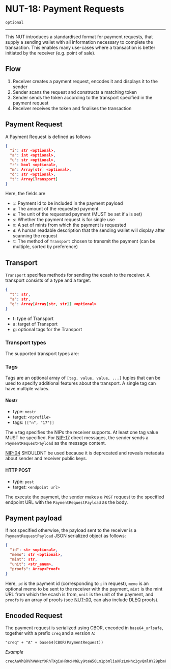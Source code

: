 # NUT-18: Payment Requests

`optional`

---

This NUT introduces a standardised format for payment requests, that supply a sending wallet with all information necessary to complete the transaction. This enables many use-cases where a transaction is better initiated by the receiver (e.g. point of sale).

## Flow

1. Receiver creates a payment request, encodes it and displays it to the sender
2. Sender scans the request and constructs a matching token
3. Sender sends the token according to the transport specified in the payment request
4. Receiver receives the token and finalises the transaction

## Payment Request

A Payment Request is defined as follows

```json
{
  "i": str <optional>,
  "a": int <optional>,
  "u": str <optional>,
  "r": bool <optional>,
  "m": Array[str] <optional>,
  "d": str <optional>,
  "t": Array[Transport]
}
```
Here, the fields are

- `i`: Payment id to be included in the payment payload
- `a`: The amount of the requested payment
- `u`: The unit of the requested payment (MUST be set if `a` is set)
- `s`: Whether the payment request is for single use
- `m`: A set of mints from which the payment is requested
- `d`: A human readable description that the sending wallet will display after scanning the request
- `t`: The method of `Transport` chosen to transmit the payment (can be multiple, sorted by preference)

## Transport

`Transport` specifies methods for sending the ecash to the receiver. A transport consists of a type and a target.

```json
{
  "t": str,
  "a": str,
  "g": Array[Array[str, str]] <optional>
}
```

- t: type of Transport
- a: target of Transport
- g: optional tags for the Transport

### Transport types

The supported transport types are:

### Tags

Tags are an optional array of `[tag, value, value, ...]` tuples that can be used to specify additional features about the transport. A single tag can have multiple values.

#### Nostr

- type: `nostr`
- target: `<nprofile>`
- tags: `[["n", "17"]]`

The `n` tag specifies the NIPs the receiver supports. At least one tag value MUST be specified. For [NIP-17](https://github.com/nostr-protocol/nips/blob/master/17.md) direct messages, the sender sends a `PaymentRequestPayload` as the message content.

[NIP-04](https://github.com/nostr-protocol/nips/blob/master/04.md) SHOULDNT be used because it is deprecated and reveals metadata about sender and receiver public keys.

#### HTTP POST

- type: `post`
- target: `<endpoint url>`

The execute the payment, the sender makes a `POST` request to the specified endpoint URL with the `PaymentRequestPayload` as the body.

## Payment payload

If not specified otherwise, the payload sent to the receiver is a `PaymentRequestPayload` JSON serialized object as follows:

```json
{
  "id": str <optional>,
  "memo": str <optional>,
  "mint": str,
  "unit": <str_enum>,
  "proofs": Array<Proof>
}
```

Here, `id` is the payment id (corresponding to `i` in request), `memo` is an optional memo to be sent to the receiver with the payment, `mint` is the mint URL from which the ecash is from, `unit` is the unit of the payment, and `proofs` is an array of proofs (see [NUT-00][00], can also include DLEQ proofs).

## Encoded Request

The payment request is serialized using CBOR, encoded in `base64_urlsafe`, together with a prefix `creq` and a version `A`:

`"creq" + "A" + base64(CBOR(PaymentRequest))`

_Example_

```sh
creqAaVhQRVhVWNzYXRhTXgiaHR0cHM6Ly9taW50Lm1pbmliaXRzLmNhc2gvQml0Y29pbmFEeCNQbGVzYXNlIHBheSB0aGUgdmVyeSBmaXJzdCBjYXNodSBwcmFUgaJhVGVub3N0cmJUYXhGbnByb2ZpbGUxcXFzZG11cDZlMno2bWNwZXVlNno2a2wwOGhlNDloY2VuNXhucmMzdG5wdncwbWRndGplbWgwc3V4YTBrag
```

[00]: 00.md
